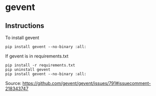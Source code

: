 # gevent

## Instructions

To install gevent

```
pip install gevent --no-binary :all:
```

If gevent is in requirements.txt

```
pip install -r requirements.txt
pip uninstall gevent
pip install gevent --no-binary :all:
```

Source: https://github.com/gevent/gevent/issues/791#issuecomment-218343747
